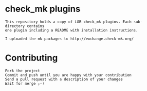check_mk plugins
================

    This repository holds a copy of LGB check_mk plugins. Each sub-directory contains
    one plugin including a README with installation instructions.
    
    I uploaded the mk packages to http://exchange.check-mk.org/

Contributing
============

    Fork the project
    Commit and push until you are happy with your contribution
    Send a pull request with a description of your changes
    Wait for merge ;-)

